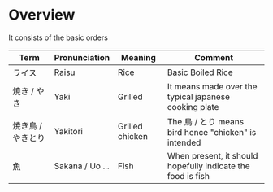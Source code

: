 
# Overview 

It consists of the basic orders 

| Term  | Pronunciation  |  Meaning | Comment  |
|---|---|---|---|
| ライス  |  Raisu | Rice  | Basic Boiled Rice |
| 焼き / やき  | Yaki  | Grilled  | It means made over the typical japanese cooking plate  |
| 焼き鳥 / やきとり  | Yakitori  | Grilled chicken  |  The 鳥 / とり means bird hence "chicken" is intended |
| 魚  | Sakana / Uo ...  | Fish  |  When present, it should hopefully indicate the food is fish |



